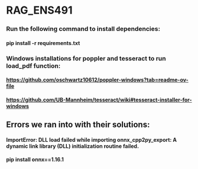 # RAG_ENS491

### Run the following command to install dependencies:
#### pip install -r requirements.txt
### Windows installations for poppler and tesseract to run load_pdf function:
#### https://github.com/oschwartz10612/poppler-windows?tab=readme-ov-file
#### https://github.com/UB-Mannheim/tesseract/wiki#tesseract-installer-for-windows


## Errors we ran into with their solutions:
#### ImportError: DLL load failed while importing onnx_cpp2py_export: A dynamic link library (DLL) initialization routine failed.
#### pip install onnx==1.16.1